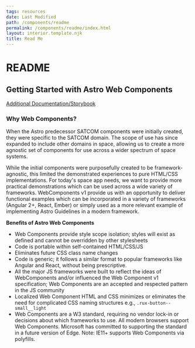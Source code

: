 ```yaml
---
tags: resources
date: Last Modified
path: /components/readme
permalink: /components/readme/index.html
layout: interior.template.njk
title: Read Me
---
```


# README


## Getting Started with Astro Web Components

[Additional Documentation/Storybook](https://astro-components.netlify.app/?path=/story/astro-uxds-welcome-start-here--page)


### Why Web Components?

When the Astro predecessor SATCOM components were initially created, they were specific to the SATCOM domain. The scope of use has since expanded to include other domains in space, allowing us to create a more agnostic set of components for use across a wider spectrum of space systems.

While the initial components were purposefully created to be framework-agnostic, this limited the demonstrated experiences to pure HTML/CSS implementations. For today's space app needs, we want to provide more practical demonstrations which can be used across a wide variety of frameworks. WebComponents v1 provide us with an opportunity to deliver functional examples which can be incorporated in a variety of frameworks (Angular 2+, React, Ember) or simply used as a more relevant example of implementing Astro Guidelines in a modern framework.

**Benefits of Astro Web Components**

- Web Components provide style scope isolation; styles will exist as defined and cannot be overridden by other stylesheets
- Code is portable within self-contained HTML/CSS/JS
- Eliminates future CSS class name changes
- Code is generic; it follows a similar format to popular frameworks like Angular and React, without being prescriptive.
- All the major JS frameworks were built to reflect the ideas of WebComponents and/or influenced the Web Component v1 specification; Web Components are an accepted and respected pattern in the JS community
- Localized Web Component HTML and CSS minimizes or eliminates the need for complicated CSS naming structures e.g., `.rux-button--small__light`
- Web Components are a W3 standard, requiring no vendor lock-in or decisions about which frameworks to use. All modern browsers support Web Components. Microsoft has committed to supporting the standard in a future version of Edge. Note: IE11+ supports Web Components via polyfills.
